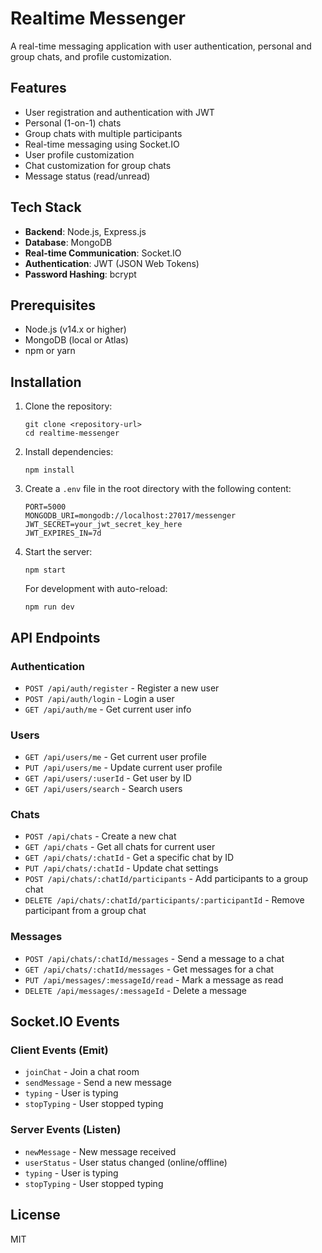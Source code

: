 # Realtime Messenger

A real-time messaging application with user authentication, personal and group chats, and profile customization.

## Features

- User registration and authentication with JWT
- Personal (1-on-1) chats
- Group chats with multiple participants
- Real-time messaging using Socket.IO
- User profile customization
- Chat customization for group chats
- Message status (read/unread)

## Tech Stack

- **Backend**: Node.js, Express.js
- **Database**: MongoDB
- **Real-time Communication**: Socket.IO
- **Authentication**: JWT (JSON Web Tokens)
- **Password Hashing**: bcrypt

## Prerequisites

- Node.js (v14.x or higher)
- MongoDB (local or Atlas)
- npm or yarn

## Installation

1. Clone the repository:
   ```
   git clone <repository-url>
   cd realtime-messenger
   ```

2. Install dependencies:
   ```
   npm install
   ```

3. Create a `.env` file in the root directory with the following content:
   ```
   PORT=5000
   MONGODB_URI=mongodb://localhost:27017/messenger
   JWT_SECRET=your_jwt_secret_key_here
   JWT_EXPIRES_IN=7d
   ```

4. Start the server:
   ```
   npm start
   ```
   
   For development with auto-reload:
   ```
   npm run dev
   ```

## API Endpoints

### Authentication
- `POST /api/auth/register` - Register a new user
- `POST /api/auth/login` - Login a user
- `GET /api/auth/me` - Get current user info

### Users
- `GET /api/users/me` - Get current user profile
- `PUT /api/users/me` - Update current user profile
- `GET /api/users/:userId` - Get user by ID
- `GET /api/users/search` - Search users

### Chats
- `POST /api/chats` - Create a new chat
- `GET /api/chats` - Get all chats for current user
- `GET /api/chats/:chatId` - Get a specific chat by ID
- `PUT /api/chats/:chatId` - Update chat settings
- `POST /api/chats/:chatId/participants` - Add participants to a group chat
- `DELETE /api/chats/:chatId/participants/:participantId` - Remove participant from a group chat

### Messages
- `POST /api/chats/:chatId/messages` - Send a message to a chat
- `GET /api/chats/:chatId/messages` - Get messages for a chat
- `PUT /api/messages/:messageId/read` - Mark a message as read
- `DELETE /api/messages/:messageId` - Delete a message

## Socket.IO Events

### Client Events (Emit)
- `joinChat` - Join a chat room
- `sendMessage` - Send a new message
- `typing` - User is typing
- `stopTyping` - User stopped typing

### Server Events (Listen)
- `newMessage` - New message received
- `userStatus` - User status changed (online/offline)
- `typing` - User is typing
- `stopTyping` - User stopped typing

## License

MIT